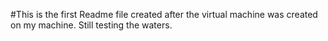 #This is the first Readme file created after the virtual machine was created on my machine. Still testing the waters.

